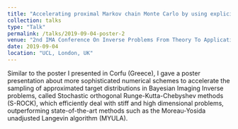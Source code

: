 ```yaml
---
title: "Accelerating proximal Markov chain Monte Carlo by using explicit stabilised methods"
collection: talks
type: "Talk"
permalink: /talks/2019-09-04-poster-2
venue: "2nd IMA Conference On Inverse Problems From Theory To Application"
date: 2019-09-04
location: "UCL, London, UK"
---
```


Similar to the poster I presented in Corfu (Greece), I gave a poster presentation about more sophisticated numerical schemes to accelerate the sampling of approximated target distributions in Bayesian Imaging Inverse problems, called Stochastic orthogonal Runge-Kutta-Chebyshev methods (S-ROCK), which efficiently deal with stiff and high dimensional problems, outperforming state-of-the-art methods such as the Moreau-Yosida unadjusted Langevin algorithm (MYULA).